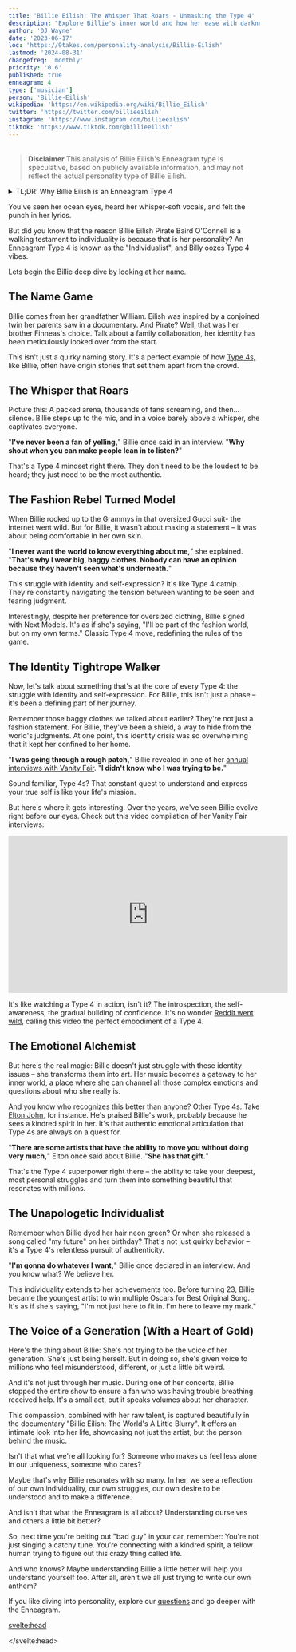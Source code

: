 ```yaml
---
title: 'Billie Eilish: The Whisper That Roars - Unmasking the Type 4'
description: "Explore Billie's inner world and how her ease with darkness and melancholy, reflect the traits of an Enneagram Type 4 personality."
author: 'DJ Wayne'
date: '2023-06-17'
loc: 'https://9takes.com/personality-analysis/Billie-Eilish'
lastmod: '2024-08-31'
changefreq: 'monthly'
priority: '0.6'
published: true
enneagram: 4
type: ['musician']
person: 'Billie-Eilish'
wikipedia: 'https://en.wikipedia.org/wiki/Billie_Eilish'
twitter: 'https://twitter.com/billieeilish'
instagram: 'https://www.instagram.com/billieeilish'
tiktok: 'https://www.tiktok.com/@billieeilish'
---
```


<script>
	import  PopCard  from "$lib/components/atoms/PopCard.svelte";
import BlogPurpose from '$lib/components/blog/BlogPurpose.svelte'
</script>

<div
    style="display: flex;
    justify-content: center;
    margin: 1rem 0;
    "
>
    <PopCard
        image={`/types/4s/${'Billie-Eilish'}.webp`}
        showIcon={false}
        enneagramType="4"
        displayText="Billie Eilish"
        subtext=""
    />
</div>

> **Disclaimer** This analysis of Billie Eilish's Enneagram type is speculative, based on publicly available information, and may not reflect the actual personality type of Billie Eilish.

<details>
<summary class="accordion">TL;DR: Why Billie Eilish is an Enneagram Type 4</summary>
<div class="panel">
<ul>
<li><b>Artistic Individuality</b>:
Billie Eilish’s distinctive artistic style screams Enneagram Type 4's yearning for individuality. Her avant-garde fashion sense and deeply personal lyrics set her apart in a pop industry often criticized for its conformity, encapsulating the Type 4’s quest for uniqueness and authenticity.
</li>
<li><b>Inner Emotional Landscape</b>:
Delving into Billie’s inner world unveils a rich emotional landscape characteristic of Type 4. Her daily reflections on self-identity and emotions fuel her music and resonate with many who find solace in her expressive artistry. This continuous introspection, often leading to melancholic yet insightful creations, showcases the emotional depth and self-awareness typical of Type 4 individuals.
</li>
<li><b>Controversy of Expression</b>:
Billie’s candid discussions on body image and mental health have stirred conversations, sometimes veering toward controversy. The vulnerability can be linked to Type 4’s childhood wounds or fears of being misunderstood. Yet, this vulnerability also makes many empathize with her as she bravely navigates through the murky waters of self-identity and societal expectations.
</li>
<li><b>Core Motivation</b>:
At the heart of Billie’s actions lies a core motivation to express her unique emotional narrative, a hallmark of Enneagram Type 4. Each song, public appearance, and statement reflects her quest to remain authentic, providing a mirror to Type 4’s enduring pursuit of individuality amidst a world of stereotypes.
</li>
</ul>
  </div>
</details>

<p class="firstLetter">
You've seen her ocean eyes, heard her whisper-soft vocals, and felt the punch in her lyrics.</p>

But did you know that the reason Billie Eilish Pirate Baird O'Connell is a walking testament to individuality is because that is her personality? An Enneagram Type 4 is known as the "Individualist", and Billy oozes Type 4 vibes.

Lets begin the Billie deep dive by looking at her name.

## The Name Game

Billie comes from her grandfather William. Eilish was inspired by a conjoined twin her parents saw in a documentary. And Pirate? Well, that was her brother Finneas's choice. Talk about a family collaboration, her identity has been meticulously looked over from the start.

This isn't just a quirky naming story. It's a perfect example of how [Type 4s,](/enneagram-corner/enneagram-type-4) like Billie, often have origin stories that set them apart from the crowd.

## The Whisper that Roars

Picture this: A packed arena, thousands of fans screaming, and then... silence. Billie steps up to the mic, and in a voice barely above a whisper, she captivates everyone.

"**I've never been a fan of yelling,**" Billie once said in an interview. "**Why shout when you can make people lean in to listen?**"

That's a Type 4 mindset right there. They don't need to be the loudest to be heard; they just need to be the most authentic.

## The Fashion Rebel Turned Model

When Billie rocked up to the Grammys in that oversized Gucci suit- the internet went wild. But for Billie, it wasn't about making a statement – it was about being comfortable in her own skin.

"**I never want the world to know everything about me,**" she explained. "**That's why I wear big, baggy clothes. Nobody can have an opinion because they haven't seen what's underneath.**"

This struggle with identity and self-expression? It's like Type 4 catnip. They're constantly navigating the tension between wanting to be seen and fearing judgment.

Interestingly, despite her preference for oversized clothing, Billie signed with Next Models. It's as if she's saying, "I'll be part of the fashion world, but on my own terms." Classic Type 4 move, redefining the rules of the game.

## The Identity Tightrope Walker

Now, let's talk about something that's at the core of every Type 4: the struggle with identity and self-expression. For Billie, this isn't just a phase – it's been a defining part of her journey.

Remember those baggy clothes we talked about earlier? They're not just a fashion statement. For Billie, they've been a shield, a way to hide from the world's judgments. At one point, this identity crisis was so overwhelming that it kept her confined to her home.

"**I was going through a rough patch,**" Billie revealed in one of her <a class="external-link" target="_blank" rel="noopener noreferrer" href="https://www.refinery29.com/en-us/2020/11/10200797/billie-eilish-fourth-vanity-fair-interview-identity-crisis#:~:text=In%20the%20fourth%20installment%20of,on%20the%20changes%20she">annual interviews with Vanity Fair</a>. "**I didn't know who I was trying to be.**"

Sound familiar, Type 4s? That constant quest to understand and express your true self is like your life's mission.

But here's where it gets interesting. Over the years, we've seen Billie evolve right before our eyes. Check out this video compilation of her Vanity Fair interviews:

<div class="iframe-container">
<iframe width="560" height="315" src="https://www.youtube.com/embed/Cm0MGnuRnH0?si=0CbxlSSqt8TD75ne" title="YouTube video player" frameborder="0" allow="accelerometer; autoplay; clipboard-write; encrypted-media; gyroscope; picture-in-picture; web-share" allowfullscreen></iframe>
</div>

It's like watching a Type 4 in action, isn't it? The introspection, the self-awareness, the gradual building of confidence. It's no wonder <a class="external-link" target="_blank" rel="noopener" href="https://www.reddit.com/r/Enneagram/comments/bkyew7/billie_eilish_embodying_type_4_for_11_minutes/">Reddit went wild</a>, calling this video the perfect embodiment of a Type 4.

## The Emotional Alchemist

But here's the real magic: Billie doesn't just struggle with these identity issues – she transforms them into art. Her music becomes a gateway to her inner world, a place where she can channel all those complex emotions and questions about who she really is.

And you know who recognizes this better than anyone? Other Type 4s. Take <a href="/personality-analysis/Elton-John">Elton John</a>, for instance. He's praised Billie's work, probably because he sees a kindred spirit in her. It's that authentic emotional articulation that Type 4s are always on a quest for.

"**There are some artists that have the ability to move you without doing very much,**" Elton once said about Billie. "**She has that gift.**"

That's the Type 4 superpower right there – the ability to take your deepest, most personal struggles and turn them into something beautiful that resonates with millions.

## The Unapologetic Individualist

Remember when Billie dyed her hair neon green? Or when she released a song called "my future" on her birthday? That's not just quirky behavior – it's a Type 4's relentless pursuit of authenticity.

"**I'm gonna do whatever I want,**" Billie once declared in an interview. And you know what? We believe her.

This individuality extends to her achievements too. Before turning 23, Billie became the youngest artist to win multiple Oscars for Best Original Song. It's as if she's saying, "I'm not just here to fit in. I'm here to leave my mark."

<BlogPurpose/>

## The Voice of a Generation (With a Heart of Gold)

Here's the thing about Billie: She's not trying to be the voice of her generation. She's just being herself. But in doing so, she's given voice to millions who feel misunderstood, different, or just a little bit weird.

And it's not just through her music. During one of her concerts, Billie stopped the entire show to ensure a fan who was having trouble breathing received help. It's a small act, but it speaks volumes about her character.

This compassion, combined with her raw talent, is captured beautifully in the documentary "Billie Eilish: The World's A Little Blurry". It offers an intimate look into her life, showcasing not just the artist, but the person behind the music.

Isn't that what we're all looking for? Someone who makes us feel less alone in our uniqueness, someone who cares?

Maybe that's why Billie resonates with so many. In her, we see a reflection of our own individuality, our own struggles, our own desire to be understood and to make a difference.

And isn't that what the Enneagram is all about? Understanding ourselves and others a little bit better?

So, next time you're belting out "bad guy" in your car, remember: You're not just singing a catchy tune. You're connecting with a kindred spirit, a fellow human trying to figure out this crazy thing called life.

And who knows? Maybe understanding Billie a little better will help you understand yourself too. After all, aren't we all just trying to write our own anthem?

If you like diving into personality, explore our <a href="/questions" >questions</a> and go deeper with the Enneagram.

<svelte:head>

<script type="application/ld+json">
{
  "@context": "http://schema.org",
  "@graph": [
    {
      "@type": "Article",
      "articleBody": "Billie Eilish, the Grammy Award-winning artist, is an enigma wrapped in a riddle. This article explores Billie Eilish's personality through the lens of Enneagram Type 4 - The Individualist. We delve into her unique style, musical journey, struggles with identity, and how her Type 4 traits shape her art and public persona.",
      "author": {
        "@type": "Person",
        "name": "DJ Wayne",
        "sameAs": ["https://www.instagram.com/djwayne3/", "https://www.youtube.com/@djwayne3", "https://www.linkedin.com/in/davidtwayne/", "https://twitter.com/djwayne3"]
      },
      "dateModified": "2024-08-31",
      "datePublished": "2023-06-17",
      "description": "Uncover the complex personality behind Billie Eilish's iconic persona. Explore how her Enneagram Type 4 traits influence her music, fashion, and authenticity.",
      "headline": "Billie Eilish: The Individualist's Anthem",
      "image": {
        "@type": "ImageObject",
        "height": 900,
        "url": "https://9takes.com/types/4s/Billie-Eilish.webp",
        "width": 900
      },
      "mainEntityOfPage": {
        "@id": "https://9takes.com/personality-analysis/Billie-Eilish",
        "@type": "WebPage"
      },
      "mentions": {
        "@type": "Person",
        "name": "Billie Eilish",
        "sameAs": [
          "https://en.wikipedia.org/wiki/Billie_Eilish",
          "https://www.imdb.com/name/nm8022348/",
          "https://twitter.com/billieeilish"
        ]
      },
      "publisher": {
        "@type": "Organization",
        "sameAs": ["https://www.instagram.com/9takesdotcom/", "https://twitter.com/9takesdotcom"],
        "logo": {
          "@type": "ImageObject",
          "url": "https://9takes.com/brand/aero.png"
        },
        "name": "9takes"
      }
    },
    {
      "@type": "FAQPage",
      "mainEntity": [
        {
          "@type": "Question",
          "name": "What is Billie Eilish's Enneagram type?",
          "acceptedAnswer": {
            "@type": "Answer",
            "text": "Billie Eilish is an Enneagram Type 4, also known as The Individualist. Type 4s are characterized by their creativity, emotional depth, and desire for authenticity and self-expression."
          }
        },
        {
          "@type": "Question",
          "name": "How does Billie Eilish's full name reflect her Enneagram Type 4 personality?",
          "acceptedAnswer": {
            "@type": "Answer",
            "text": "Billie Eilish's full name, Billie Eilish Pirate Baird O'Connell, reflects the uniqueness and individuality typical of Type 4s. Each part of her name has a special meaning: Billie after her grandfather, Eilish inspired by a documentary, and Pirate chosen by her brother."
          }
        },
        {
          "@type": "Question",
          "name": "How does Billie Eilish's fashion sense relate to her Enneagram Type 4 traits?",
          "acceptedAnswer": {
            "@type": "Answer",
            "text": "Billie's distinctive fashion sense, often featuring oversized clothing, reflects the Type 4's desire for individuality and authenticity. She has stated that her style choices are a way to avoid being judged, showcasing the Type 4's sensitivity to others' opinions while maintaining their unique identity."
          }
        },
        {
          "@type": "Question",
          "name": "How does Billie Eilish's music reflect her Enneagram Type 4 personality?",
          "acceptedAnswer": {
            "@type": "Answer",
            "text": "Billie's music often explores deep emotions and complex themes, characteristic of Type 4's emotional depth. Her brother Finneas has described her as having an 'emotional superpower,' which aligns with the Type 4's ability to feel and express emotions intensely through their art."
          }
        },
        {
          "@type": "Question",
          "name": "How has Billie Eilish's struggle with identity influenced her career?",
          "acceptedAnswer": {
            "@type": "Answer",
            "text": "Billie has been open about her struggles with identity, a common theme for Type 4s. This journey is reflected in her music and public persona, and has been documented in her annual Vanity Fair interviews. Her evolution from feeling confined by her identity crisis to developing newfound confidence showcases the Type 4's journey towards self-acceptance and authentic expression."
          }
        }
      ]
    }
  ]
}

</script>

</svelte:head>

<style lang="scss"></style>
